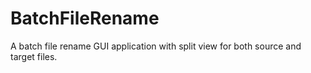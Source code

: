 # BatchFileRename
A batch file rename GUI application with split view for both source and target files.
